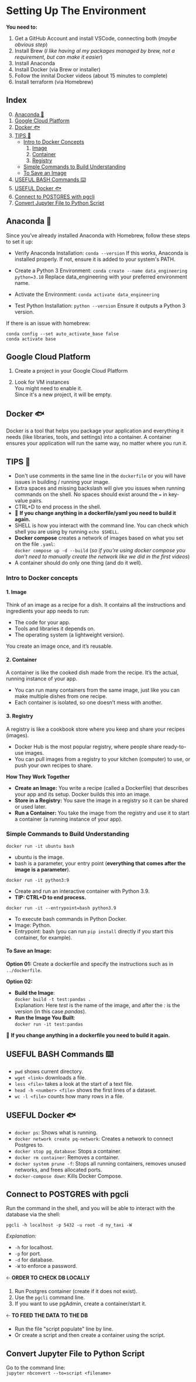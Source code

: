# Setting Up The Environment

**You need to:**
1. Get a GitHub Account and install VSCode, connecting both (*maybe obvious step*)
2. Install Brew (*I like having al my packages managed by brew, not a requirement, but can make it easier*)
3. Install Anaconda
4. Install Docker (via Brew or installer)
5. Follow the innital Docker videos (about 15 minutes to complete)
6. Install terraform (via Homebrew)

## Index
0. [Anaconda 🐍](#anaconda-🐍)
1. [Google Cloud Platform](#google-cloud-platform)
2. [Docker 🐟](#docker-🐟)
3. [TIPS 🔔](#tips-🔔)
   - [Intro to Docker Concepts](#intro-to-docker-concepts)
     1. [Image](#1-image)
     2. [Container](#2-container)
     3. [Registry](#3-registry)
   - [Simple Commands to Build Understanding](#simple-commands-to-build-understanding)
   - [To Save an Image](#to-save-an-image)
4. [USEFUL BASH Commands ⌨️](#useful-bash-commands-⌨️)
5. [USEFUL Docker 🐟](#useful-docker-🐟)
6. [Connect to POSTGRES with pgcli](#connect-to-postgres-with-pgcli)
7. [Convert Jupyter File to Python Script](#convert-jupyter-file-to-python-script)



## Anaconda 🐍


Since you’ve already installed Anaconda with Homebrew, follow these steps to set it up:
- Verify Anaconda Installation:
`conda --version`
If this works, Anaconda is installed properly. If not, ensure it is added to your system's PATH.

- Create a Python 3 Environment:
`conda create --name data_engineering python=3.10`
Replace data_engineering with your preferred environment name.

- Activate the Environment:
`conda activate data_engineering`


- Test Python Installation:
`python --version`
Ensure it outputs a Python 3 version.

If there is an issue with homebrew:

````
conda config --set auto_activate_base false
conda activate base
````


## Google Cloud Platform

1. Create a project in your Google Cloud Platform

2. Look for VM instances  
   You might need to enable it.  
   Since it's a new project, it will be empty.

## Docker 🐟

Docker is a tool that helps you package your application and everything it needs (like libraries, tools, and settings) into a container. A container ensures your application will run the same way, no matter where you run it.

## TIPS 🔔
- Don't use comments in the same line in the `dockerfile` or you will have issues in building / running your image.
- Extra spaces and missing backslash will give you issues when running commands on the shell. No spaces should exist around the `=` in key-value pairs.
- CTRL+D to end process in the shell.
- 🚨 **If you change anything in a dockerfile/yaml you need to build it again.**
- SHELL is how you interact with the command line. You can check which shell you are using by running `echo $SHELL`.
- **Docker compose** creates a network of images based on what you set on the file `.yaml`:  
  `docker compose up -d --build`
(*so if you're using docker compose you don't need to manually create the network like we did in the first videos*)
- A container should do only one thing (and do it well).

### Intro to Docker concepts

#### 1. Image
Think of an image as a recipe for a dish. It contains all the instructions and ingredients your app needs to run:
- The code for your app.
- Tools and libraries it depends on.
- The operating system (a lightweight version).

You create an image once, and it’s reusable.

#### 2. Container
A container is like the cooked dish made from the recipe. It’s the actual, running instance of your app.
- You can run many containers from the same image, just like you can make multiple dishes from one recipe.
- Each container is isolated, so one doesn’t mess with another.

#### 3. Registry
A registry is like a cookbook store where you keep and share your recipes (images).
- Docker Hub is the most popular registry, where people share ready-to-use images.
- You can pull images from a registry to your kitchen (computer) to use, or push your own recipes to share.

**How They Work Together**
- **Create an Image:** You write a recipe (called a Dockerfile) that describes your app and its setup. Docker builds this into an image.
- **Store in a Registry:** You save the image in a registry so it can be shared or used later.
- **Run a Container:** You take the image from the registry and use it to start a container (a running instance of your app).

### Simple Commands to Build Understanding

`docker run -it ubuntu bash`  
- ubuntu is the image.  
- bash is a parameter, your entry point (**everything that comes after the image is a parameter**).

`docker run -it python3:9`  
- Create and run an interactive container with Python 3.9.  
- **TIP: CTRL+D to end process.**

`docker run -it --entrypoint=bash python3.9`  
- To execute bash commands in Python Docker.  
- Image: Python.  
- Entrypoint: bash (you can run `pip install` directly if you start this container, for example).

#### **To Save an Image:**

**Option 01:** Create a dockerfile and specify the instructions such as in `../dockerfile`.

**Option 02:**  
- **Build the Image**:  
  `docker build -t test:pandas .`  
  Explanation: Here *test* is the name of the image, and after the *:* is the version (in this case *pandas*).  
- **Run the Image You Built**:  
  `docker run -it test:pandas`

🚨 **If you change anything in a dockerfile you need to build it again.**

## USEFUL BASH Commands ⌨️

- `pwd` shows current directory.
- `wget <link>` downloads a file.
- `less <file>` takes a look at the start of a text file.
- `head -h <number> <file>` shows the first <number> lines of a dataset.
- `wc -l <file>` counts how many rows in a file.

## USEFUL Docker 🐟

- `docker ps`: Shows what is running.
- `docker network create pq-network`: Creates a network to connect Postgres to.
- `docker stop pg_database`: Stops a container.
- `docker rm container`: Removes a container.
- `docker system prune -f`: Stops all running containers, removes unused networks, and frees allocated ports.
- `docker-compose down`: Kills Docker Compose.

## Connect to POSTGRES with pgcli

Run the command in the shell, and you will be able to interact with the database via the shell:

`pgcli -h localhost -p 5432 -u root -d ny_taxi -W`

*Explanation:*  
- `-h` for localhost.  
- `-p` for port.  
- `-d` for database.  
- `-W` to enforce a password.

🡠 **ORDER TO CHECK DB LOCALLY**
1. Run Postgres container (create if it does not exist).
2. Use the `pgcli` command line.
3. If you want to use pgAdmin, create a container/start it.

🡠 **TO FEED THE DATA TO THE DB**
- Run the file "script populate" line by line.
- Or create a script and then create a container using the script.

## Convert Jupyter File to Python Script

Go to the command line:  
`jupyter nbconvert --to=script <filename>`

